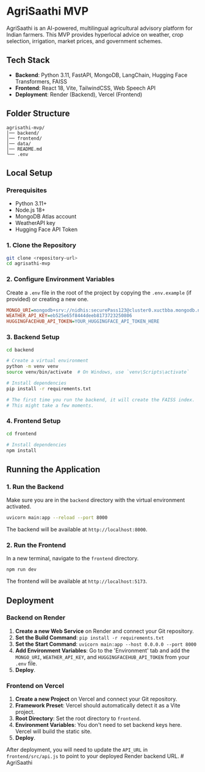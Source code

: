 # AgriSaathi MVP

AgriSaathi is an AI-powered, multilingual agricultural advisory platform for Indian farmers. This MVP provides hyperlocal advice on weather, crop selection, irrigation, market prices, and government schemes.

## Tech Stack

- **Backend**: Python 3.11, FastAPI, MongoDB, LangChain, Hugging Face Transformers, FAISS
- **Frontend**: React 18, Vite, TailwindCSS, Web Speech API
- **Deployment**: Render (Backend), Vercel (Frontend)

## Folder Structure

```
agrisathi-mvp/
│── backend/
│── frontend/
│── data/
│── README.md
└── .env
```

## Local Setup

### Prerequisites

- Python 3.11+
- Node.js 18+
- MongoDB Atlas account
- WeatherAPI key
- Hugging Face API Token

### 1. Clone the Repository

```bash
git clone <repository-url>
cd agrisathi-mvp
```

### 2. Configure Environment Variables

Create a `.env` file in the root of the project by copying the `.env.example` (if provided) or creating a new one.

```ini
MONGO_URI=mongodb+srv://nidhis:securePass123@cluster0.xuctbba.mongodb.net/agrisathi?retryWrites=true&w=majority&appName=Cluster0
WEATHER_API_KEY=eb525e65f8444deeb8173723250806
HUGGINGFACEHUB_API_TOKEN=YOUR_HUGGINGFACE_API_TOKEN_HERE
```

### 3. Backend Setup

```bash
cd backend

# Create a virtual environment
python -m venv venv
source venv/bin/activate  # On Windows, use `venv\Scripts\activate`

# Install dependencies
pip install -r requirements.txt

# The first time you run the backend, it will create the FAISS index.
# This might take a few moments.
```

### 4. Frontend Setup

```bash
cd frontend

# Install dependencies
npm install
```

## Running the Application

### 1. Run the Backend

Make sure you are in the `backend` directory with the virtual environment activated.

```bash
uvicorn main:app --reload --port 8000
```
The backend will be available at `http://localhost:8000`.

### 2. Run the Frontend

In a new terminal, navigate to the `frontend` directory.

```bash
npm run dev
```
The frontend will be available at `http://localhost:5173`.

## Deployment

### Backend on Render

1.  **Create a new Web Service** on Render and connect your Git repository.
2.  **Set the Build Command**: `pip install -r requirements.txt`
3.  **Set the Start Command**: `uvicorn main:app --host 0.0.0.0 --port 8000`
4.  **Add Environment Variables**: Go to the 'Environment' tab and add the `MONGO_URI`, `WEATHER_API_KEY`, and `HUGGINGFACEHUB_API_TOKEN` from your `.env` file.
5.  **Deploy**.

### Frontend on Vercel

1.  **Create a new Project** on Vercel and connect your Git repository.
2.  **Framework Preset**: Vercel should automatically detect it as a Vite project.
3.  **Root Directory**: Set the root directory to `frontend`.
4.  **Environment Variables**: You don't need to set backend keys here. Vercel will build the static site.
5.  **Deploy**.

After deployment, you will need to update the `API_URL` in `frontend/src/api.js` to point to your deployed Render backend URL.
#   A g r i S a a t h i  
 